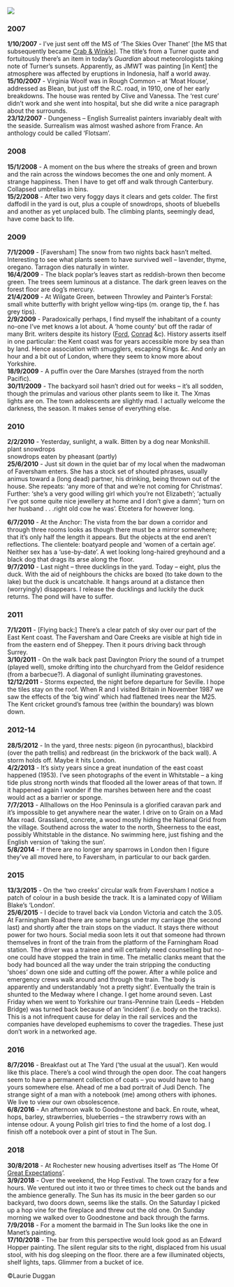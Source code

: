 <html><head></head><body><a href="https://dev.visual-essays.app"><img src="https://dev-visual-essays.netlify.app/images/ve-button.png"/></a>
<param attribution="Faversham across Ham Marshes © Astrid Stilma" author="Laurie Duggan" banner="images/Faversham across Ham Marshes 1.jpeg" layout="vtl" title="Journal Extracts 2007-2018" ve-config=""/>

<param aliases="Thanet" eid="Q1752642" ve-entity=""/>
<param aliases="Rough Common" eid="Q7370806" ve-entity=""/>
<param aliases="Moat House" eid="Q26621065" ve-entity=""/>
<param aliases="Blean" eid="Q2741069" ve-entity=""/>
<param aliases="Dungeness" eid="Q911577" ve-entity=""/>
<param aliases="Canterbury" eid="Q29303" ve-entity=""/>
<param aliases="Faversham" eid="Q1000115" ve-entity=""/>
<param aliases="Wilgate Green" eid="Q26321951" ve-entity=""/>
<param aliases="Throwley" eid="Q2621037" ve-entity=""/>
<param aliases="Painters Forstal" eid="Q7125067" ve-entity=""/>
<param aliases="Oare Marshes" eid="Q7074367" ve-entity=""/>
<param aliases="Monkshill" eid="Q26587075" ve-entity=""/>
<param aliases="The Anchor" eid="Q26627972" ve-entity=""/>
<param aliases="Sheppey" eid="Q1500299" ve-entity=""/>
<param aliases="Davington Priory" eid="Q5241797" ve-entity=""/>
<param aliases="M25" eid="Q19872" ve-entity=""/>
<param aliases="Whitstable" eid="Q964785" ve-entity=""/>
<param aliases="Allhallows" eid="Q2927534" ve-entity=""/>
<param aliases="Hoo Peninsula" eid="Q1321596" ve-entity=""/>
<param aliases="Grain" eid="Q55590041" ve-entity=""/>
<param aliases="Sheerness" eid="Q1003196" ve-entity=""/>
<param aliases="Medway" eid="Q797782" ve-entity=""/>
<param aliases="river Medway" eid="Q1434222" ve-entity=""/>
<param aliases="Goodnestone" eid="Q5583495" ve-entity=""/>
<param aliases="Rochester" eid="Q507517" ve-entity=""/>

### 2007
**1/10/2007**  -   I’ve just sent off the MS of ‘The Skies Over Thanet’ [the MS that subsequently became [Crab &amp; Winkle](/21c/21c-crab-and-winkle)]. The title’s from a Turner quote and fortuitously there’s an item in today’s _Guardian_ about meteorologists taking note of Turner’s sunsets. Apparently, as JMWT was painting [in Kent] the atmosphere was affected by eruptions in Indonesia, half a world away.   
**15/10/2007**  -   Virginia Woolf was in Rough Common – at ‘Moat House’, addressed as Blean, but just off the R.C. road, in 1910, one of her early breakdowns. The house was rented by Clive and Vanessa. The ‘rest cure’ didn’t work and she went into hospital, but she did write a nice paragraph about the surrounds.   
**23/12/2007**  -   Dungeness – English Surrealist painters invariably dealt with the seaside. Surrealism was almost washed ashore from France. An anthology could be called ‘Flotsam’.
<param center="Q1752642" primary="" ve-map="" zoom="10"/>
<param manifest="https://iiif.juncture-digital.org/wc:Joseph_Mallord_William_Turner_%281775-1851%29_-_Margate_-_T03876_-_Tate.jpg/manifest.json" ve-image-v2/>

### 2008
**15/1/2008** -   A moment on the bus where the streaks of green and brown and the rain across the windows becomes the one and only moment. A strange happiness. Then I have to get off and walk through Canterbury. Collapsed umbrellas in bins.   
**15/2/2008**  -  After two very foggy days it clears and gets colder. The first daffodil in the yard is out, plus a couple of snowdrops, shoots of bluebells and another as yet unplaced bulb. The climbing plants, seemingly dead, have come back to life.
<param center="Q29303" primary="" ve-map="" zoom="10"/>
<param manifest="https://iiif.juncture-digital.org/wc:Canterbury_bus_interchange_-_geograph.org.uk_-_2910956.jpg/manifest.json" ve-image-v2/>

### 2009
**7/1/2009** - [Faversham] The snow from two nights back hasn’t melted. Interesting to see what plants seem to have survived well – lavender, thyme, oregano. Tarragon dies naturally in winter.   
**16/4/2009** - The black poplar’s leaves start as reddish-brown then become green. The trees seem luminous at a distance. The dark green leaves on the forest floor are dog’s mercury.    
**21/4/2009** - At Wilgate Green, between Throwley and Painter’s Forstal: small white butterfly with bright yellow wing-tips (m. orange tip, the f. has grey tips).   
**2/9/2009** - Paradoxically perhaps, I find myself the inhabitant of a county no-one I’ve met knows a lot about. A ‘home county’ but off the radar of many Brit. writers despite its history ([Ford](/20c/20c-fordmadoxford-biography), [Conrad](/19c/19c-conrad-biography) &amp;c). History asserts itself in one particular: the Kent coast was for years accessible more by sea than by land. Hence association with smugglers, escaping Kings &amp;c. And only an hour and a bit out of London, where they seem to know more about Yorkshire.   
**18/9/2009** -  A puffin over the Oare Marshes (strayed from the north Pacific).   
**30/11/2009** - The backyard soil hasn’t dried out for weeks – it’s all sodden, though the primulas and various other plants seem to like it. The Xmas lights are on. The town adolescents are slightly mad. I actually welcome the darkness, the season. It makes sense of everything else.   
<param center="Q7074367" primary="" ve-map="" zoom="10"/>
<param manifest="https://iiif.juncture-digital.org/gh:kent-map/images/21c/Oare Marshes.jpeg/manifest.json" ve-image-v2/>

### 2010
**2/2/2010** - Yesterday, sunlight, a walk. Bitten by a dog near Monkshill.   
plant snowdrops   
snowdrops eaten by pheasant (partly)   
**25/6/2010** - Just sit down in the quiet bar of my local when the madwoman of Faversham enters. She has a stock set of shouted phrases, usually animus toward a (long dead) partner, his drinking, being thrown out of the house. She repeats: ‘any more of that and we’re not coming for Christmas’. Further: ‘she’s a very good willing girl which you’re not Elizabeth’; ‘actually I’ve got some quite nice jewellery at home and I don’t give a damn’; ‘turn on her husband . . .right old cow he was’. Etcetera for however long.
<param center="Q1000115" primary="" ve-map="" zoom="10"/>
<param manifest="https://iiif.juncture-digital.org/wc:Footpath_on_Monkshill_Road_-_geograph.org.uk_-_1559327.jpg/manifest.json" ve-image-v2/>

**6/7/2010** - At the Anchor: The vista from the bar down a corridor and through three rooms looks as though there must be a mirror somewhere; that it’s only half the length it appears. But the objects at the end aren’t reflections. The clientele: boatyard people and ‘women of a certain age’. Neither sex has a ‘use-by-date’. A wet looking long-haired greyhound and a black dog that drags its arse along the floor.    
**9/7/2010** -  Last night – three ducklings in the yard. Today – eight, plus the duck. With the aid of neighbours the chicks are boxed (to take down to the lake) but the duck is uncatchable. It hangs around at a distance then (worryingly) disappears. I release the ducklings and luckily the duck returns. The pond will have to suffer.   
<param center="Q26627972" primary="" ve-map="" zoom="10"/>
<param manifest="https://iiif.juncture-digital.org/wc:The_Anchor_Public_House%2C_Faversham_-_geograph.org.uk_-_1728967.jpg/manifest.json" ve-image-v2/>

### 2011
**7/1/2011** - [Flying back:] There’s a clear patch of sky over our part of the East Kent coast. The Faversham and Oare Creeks are visible at high tide in from the eastern end of Sheppey. Then it pours driving back through Surrey.   
**3/10/2011** - On the walk back past Davington Priory the sound of a trumpet (played well), smoke drifting into the churchyard from the Geldof residence (from a barbecue?). A diagonal of sunlight illuminating gravestones.   
**12/12/2011** - Storms expected, the night before departure for Seville. I hope the tiles stay on the roof. When R and I visited Britain in November 1987 we saw the effects of the ‘big wind’ which had flattened trees near the M25. The Kent cricket ground’s famous tree (within the boundary) was blown down.   
<param center="Q5241797" primary="" ve-map="" zoom="10"/>
<param manifest="https://iiif.juncture-digital.org/wc:The_church_of_St.Mary_Magdalen%2C_Davington_-_geograph.org.uk_-_1276737.jpg/manifest.json" ve-image-v2/>

### 2012-14
**28/5/2012** - In the yard, three nests: pigeon (in pyrocanthus), blackbird (over the path trellis) and redbreast (in the brickwork of the back wall). A storm holds off. Maybe it hits London.    
**4/2/2013** - It’s sixty years since a great inundation of the east coast happened (1953). I’ve seen photographs of the event in Whitstable – a king tide plus strong north winds that flooded all the lower areas of that town. If it happened again I wonder if the marshes between here and the coast would act as a barrier or sponge.   
**7/7/2013** - Allhallows on the Hoo Peninsula is a glorified caravan park and it’s impossible to get anywhere near the water. I drive on to Grain on a Mad Max road. Grassland, concrete, a wood mostly hiding the National Grid from the village. Southend across the water to the north, Sheerness to the east, possibly Whitstable in the distance. No swimming here, just fishing and the English version of ‘taking the sun’.   
**5/8/2014** - If there are no longer any sparrows in London then I figure they’ve all moved here, to Faversham, in particular to our back garden.
<param center="Q1321596" primary="" ve-map="" zoom="10"/>
<param manifest="https://iiif.juncture-digital.org/wc:Country_road_on_the_Hoo_Peninsula_-_geograph.org.uk_-_44200.jpg/manifest.json" ve-image-v2/>

### 2015
**13/3/2015** - On the ‘two creeks’ circular walk from Faversham I notice a patch of colour in a bush beside the track. It is a laminated copy of William Blake’s ‘London’.   
**25/6/2015** - I decide to travel back via London Victoria and catch the 3.05. At Farningham Road there are some bangs under my carriage (the second last) and shortly after the train stops on the viaduct. It stays there without power for two hours. Social media soon lets it out that someone had thrown themselves in front of the train from the platform of the Farningham Road station. The driver was a trainee and will certainly need counselling but no-one could have stopped the train in time. The metallic clanks meant that the body had bounced all the way under the train stripping the conducting ‘shoes’ down one side and cutting off the power. After a while police and emergency crews walk around and through the train. The body is apparently and understandably ‘not a pretty sight’. Eventually the train is shunted to the Medway where I change. I get home around seven. Last Friday when we went to Yorkshire our trans-Pennine train (Leeds – Hebden Bridge) was turned back because of an ‘incident’ (i.e. body on the tracks). This is a not infrequent cause for delay in the rail services and the companies have developed euphemisms to cover the tragedies. These just don’t work in a networked age.
<param center="Q1000115" primary="" ve-map="" zoom="10"/>
<param manifest="https://iiif.juncture-digital.org/wc:Faversham_Station_%2816485929108%29.jpg/manifest.json" ve-image-v2/>

### 2016
**8/7/2016** - Breakfast out at The Yard (‘the usual at the usual’). Ken would like this place. There’s a cool wind through the open door. The coat hangers seem to have a permanent collection of coats – you would have to hang yours somewhere else. Ahead of me a bad portrait of Judi Dench. The strange sight of a man with a notebook (me) among others with iphones. We live to view our own obsolescence.   
**6/8/2016** - An afternoon walk to Goodnestone and back. En route, wheat, hops, barley, strawberries, blueberries – the strawberry rows with an intense odour. A young Polish girl tries to find the home of a lost dog. I finish off a notebook over a pint of stout in The Sun.    
<param center="Q5583495" primary="" ve-map="" zoom="10"/>

### 2018
**30/8/2018** - At Rochester new housing advertises itself as ‘The Home Of [Great Expectations](/dickens/great-expectations-curated-walk)’.   
**3/9/2018** - Over the weekend, the Hop Festival. The town crazy for a few hours. We ventured out into it two or three times to check out the bands and the ambience generally. The Sun has its music in the beer garden so our backyard, two doors down, seems like the stalls. On the Saturday I picked up a hop vine for the fireplace and threw out the old one. On Sunday morning we walked over to Goodnestone and back through the farms.   
**7/9/2018** - For a moment the barmaid in The Sun looks like the one in Manet’s painting.   
**17/10/2018** - The bar from this perspective would look good as an Edward Hopper painting. The silent regular sits to the right, displaced from his usual stool, with his dog sleeping on the floor. there are a few illuminated objects, shelf lights, taps. Glimmer from a bucket of ice.    
<param center="Q507517" primary="" ve-map="" zoom="10"/>
<param manifest="https://iiif.juncture-digital.org/wc:Edouard_Manet%2C_A_Bar_at_the_Folies-Berg%C3%A8re.jpg/manifest.json" ve-image-v2/>

©Laurie Duggan

</body></html>